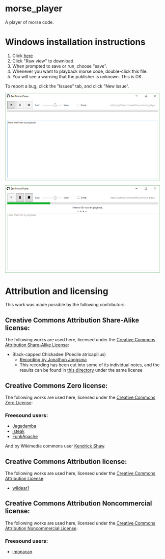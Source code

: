 # morse_player
A player of morse code.

# Windows installation instructions
1. Click [here](https://github.com/jwalthour/morse_player/blob/master/ZenPlayer.exe?raw=true) 
2. Click "Raw view" to download.
3. When prompted to save or run, choose "save".
4. Whenever you want to playback morse code, double-click this file.
5. You will see a warning that the publisher is unknown.  This is OK.

To report a bug, click the "Issues" tab, and click "New issue".

![Screenshot of Zen Player on startup](https://github.com/jwalthour/morse_player/blob/master/screenshot_initial.png)

![Screenshot of Zen Player on startup](https://github.com/jwalthour/morse_player/blob/master/screenshot_playing.png)

# Attribution and licensing

This work was made possible by the following contributors:

## Creative Commons Attribution Share-Alike license:

The following works are used here, licensed under the [Creative Commons Attribution Share-Alike License](https://creativecommons.org/licenses/by-sa/3.0/):
- Black-capped Chickadee (Poecile atricapillus)
    - [Recording by Jonathon Jongsma](https://en.wikipedia.org/wiki/File:Poecile_atricapillus_-_Black-capped_Chickadee_-_XC70185.ogg)
    - This recording has been cut into some of its individual notes, and the results can be found in [this directory](https://github.com/jwalthour/morse_player/tree/develop/ZenPlayer/ZenPlayer/ZenAudio/dah_284ms_chickadee_fee.wav) under the same license


## Creative Commons Zero license:

The following works are used here, licensed under the [Creative Commons Zero License](https://creativecommons.org/publicdomain/zero/1.0/):

### Freesound users:

- [Jagadamba](https://freesound.org/people/Jagadamba/sounds/219159/)
- [isteak](https://freesound.org/people/isteak/sounds/346328/)
- [FunkApache](https://freesound.org/people/FunkApache/sounds/393389/)

And by Wikimedia commons user [Kendrick Shaw](https://commons.wikimedia.org/wiki/File:Enso.svg).

## Creative Commons Attribution license:

The following works are used here, licensed under the [Creative Commons Attribution License](https://creativecommons.org/licenses/by/3.0/):

- [wildear1](https://freesound.org/people/wildear1/sounds/94848/)
## Creative Commons Attribution Noncommercial license:

The following works are used here, licensed under the [Creative Commons Attribution Noncommercial License](https://creativecommons.org/licenses/by-nc/3.0/):

### Freesound users:
- [imonacan](https://freesound.org/people/imonacan/sounds/53794/)
